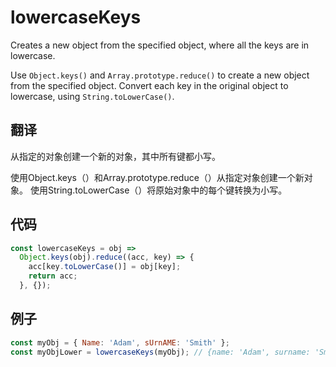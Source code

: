 # lowercaseKeys

Creates a new object from the specified object, where all the keys are in lowercase.

Use `Object.keys()` and `Array.prototype.reduce()` to create a new object from the specified object.
Convert each key in the original object to lowercase, using `String.toLowerCase()`.

## 翻译

从指定的对象创建一个新的对象，其中所有键都小写。

使用Object.keys（）和Array.prototype.reduce（）从指定对象创建一个新对象。
使用String.toLowerCase（）将原始对象中的每个键转换为小写。

## 代码

```js
const lowercaseKeys = obj =>
  Object.keys(obj).reduce((acc, key) => {
    acc[key.toLowerCase()] = obj[key];
    return acc;
  }, {});
```

## 例子

```js
const myObj = { Name: 'Adam', sUrnAME: 'Smith' };
const myObjLower = lowercaseKeys(myObj); // {name: 'Adam', surname: 'Smith'};
```
